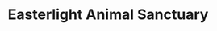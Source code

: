 ---
title: "Easterlight Animal Sanctuary"
url: /blackpool/easterlight-animal-sanctuary/
shop: Gebrauchtwaren
---